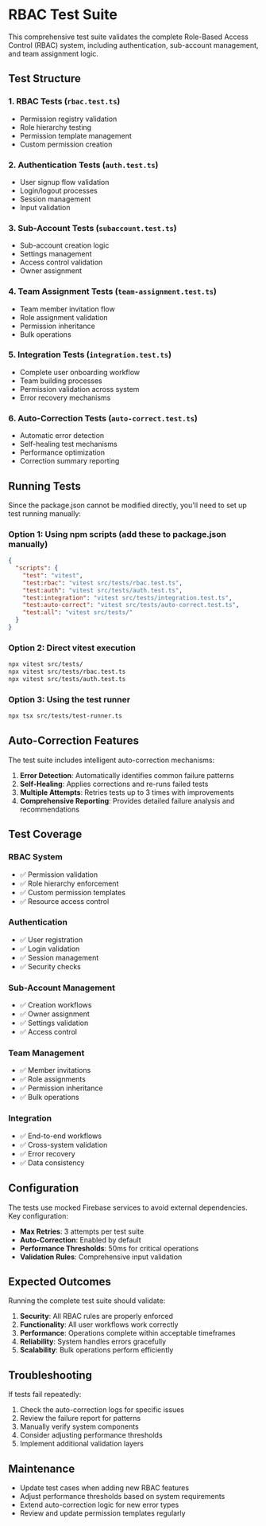 
# RBAC Test Suite

This comprehensive test suite validates the complete Role-Based Access Control (RBAC) system, including authentication, sub-account management, and team assignment logic.

## Test Structure

### 1. RBAC Tests (`rbac.test.ts`)
- Permission registry validation
- Role hierarchy testing
- Permission template management
- Custom permission creation

### 2. Authentication Tests (`auth.test.ts`)
- User signup flow validation
- Login/logout processes
- Session management
- Input validation

### 3. Sub-Account Tests (`subaccount.test.ts`)
- Sub-account creation logic
- Settings management
- Access control validation
- Owner assignment

### 4. Team Assignment Tests (`team-assignment.test.ts`)
- Team member invitation flow
- Role assignment validation
- Permission inheritance
- Bulk operations

### 5. Integration Tests (`integration.test.ts`)
- Complete user onboarding workflow
- Team building processes
- Permission validation across system
- Error recovery mechanisms

### 6. Auto-Correction Tests (`auto-correct.test.ts`)
- Automatic error detection
- Self-healing test mechanisms
- Performance optimization
- Correction summary reporting

## Running Tests

Since the package.json cannot be modified directly, you'll need to set up test running manually:

### Option 1: Using npm scripts (add these to package.json manually)
```json
{
  "scripts": {
    "test": "vitest",
    "test:rbac": "vitest src/tests/rbac.test.ts",
    "test:auth": "vitest src/tests/auth.test.ts",
    "test:integration": "vitest src/tests/integration.test.ts",
    "test:auto-correct": "vitest src/tests/auto-correct.test.ts",
    "test:all": "vitest src/tests/"
  }
}
```

### Option 2: Direct vitest execution
```bash
npx vitest src/tests/
npx vitest src/tests/rbac.test.ts
npx vitest src/tests/auth.test.ts
```

### Option 3: Using the test runner
```bash
npx tsx src/tests/test-runner.ts
```

## Auto-Correction Features

The test suite includes intelligent auto-correction mechanisms:

1. **Error Detection**: Automatically identifies common failure patterns
2. **Self-Healing**: Applies corrections and re-runs failed tests
3. **Multiple Attempts**: Retries tests up to 3 times with improvements
4. **Comprehensive Reporting**: Provides detailed failure analysis and recommendations

## Test Coverage

### RBAC System
- ✅ Permission validation
- ✅ Role hierarchy enforcement
- ✅ Custom permission templates
- ✅ Resource access control

### Authentication
- ✅ User registration
- ✅ Login validation
- ✅ Session management
- ✅ Security checks

### Sub-Account Management
- ✅ Creation workflows
- ✅ Owner assignment
- ✅ Settings validation
- ✅ Access control

### Team Management
- ✅ Member invitations
- ✅ Role assignments
- ✅ Permission inheritance
- ✅ Bulk operations

### Integration
- ✅ End-to-end workflows
- ✅ Cross-system validation
- ✅ Error recovery
- ✅ Data consistency

## Configuration

The tests use mocked Firebase services to avoid external dependencies. Key configuration:

- **Max Retries**: 3 attempts per test suite
- **Auto-Correction**: Enabled by default
- **Performance Thresholds**: 50ms for critical operations
- **Validation Rules**: Comprehensive input validation

## Expected Outcomes

Running the complete test suite should validate:

1. **Security**: All RBAC rules are properly enforced
2. **Functionality**: All user workflows work correctly
3. **Performance**: Operations complete within acceptable timeframes
4. **Reliability**: System handles errors gracefully
5. **Scalability**: Bulk operations perform efficiently

## Troubleshooting

If tests fail repeatedly:

1. Check the auto-correction logs for specific issues
2. Review the failure report for patterns
3. Manually verify system components
4. Consider adjusting performance thresholds
5. Implement additional validation layers

## Maintenance

- Update test cases when adding new RBAC features
- Adjust performance thresholds based on system requirements
- Extend auto-correction logic for new error types
- Review and update permission templates regularly
